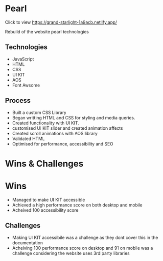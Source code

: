 # Pearl
Click to view https://grand-starlight-1a9acb.netlify.app/

Rebuild of the website pearl technologies 

## Technologies
- JavaScript
- HTML
- CSS
- UI KIT
- AOS
- Font Awsome

## Process
- Built a custom CSS Library
- Began writting HTML and CSS for styling and media queries.
- Created functionality with UI KIT.
- customised UI KIT slider and created animation affects
- Created scroll animations with AOS library
- Validated HTML
- Optimised for performance, accessibility and SEO

# Wins & Challenges
# Wins
- Managed to make UI KIT accessible
- Achieved a high performance score on both desktop and mobile
- Acheived 100 accessibility score

## Challenges
- Making UI KIT accessibile was a challenge as they dont cover this in the documentation
- Acheiving 100 performance score on desktop and 91 on mobile was a challenge considering the website uses 3rd party libraries 


